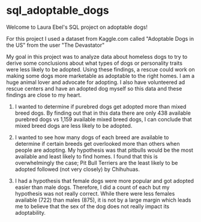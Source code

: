 # sql_adoptable_dogs
Welcome to Laura Ebel's SQL project on adoptable dogs!

For this project I used a dataset from Kaggle.com called "Adoptable Dogs in the US" from the user "The Devastator"

My goal in this project was to analyze data about homeless dogs to try to derive some conclusions about what types of dogs or personality traits were less likely to be adopted. Using these findings, a rescue could work on making some dogs more marketable as adoptable to the right homes. I am a huge animal lover and advocate for adopting. I also have volunteered ad rescue centers and have an adopted dog myself so this data and these findings are close to my heart.

1. I wanted to determine if purebred dogs get adopted more than mixed breed dogs. By finding out that in this data there are only 438 available purebred dogs vs 1,159 available mixed breed dogs, I can conclude that mixed breed dogs are less likely to be adopted.

2. I wanted to see how many dogs of each breed are available to determine if certain breeds get overlooked more than others when people are adopting. My hypothesis was that pitbulls would be the most available and least likely to find homes. I found that this is overwhelmingly the case; Pit Bull Terriers are the least likely to be adopted followed (not very closely) by Chihuhuas.

3. I had a hypothesis that female dogs were more popular and got adopted easier than male dogs. Therefore, I did a count of each but my hypothesis was not really correct. While there were less females available (722) than males (875), it is not by a large margin which leads me to believe that the sex of the dog does not really impact its adoptability.
